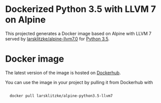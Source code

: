 # Dockerized Python 3.5 with LLVM 7 on Alpine

This projected generates a Docker image based on Alpine with LLVM 7 
served by [larsklitzke/alpine-llvm7.0](https://hub.docker.com/r/larsklitzke/alpine-llvm7.0) for [Python 3.5](https://hub.docker.com/_/python/).

# Docker image

The latest version of the image is hosted on [Dockerhub](https://hub.docker.com/r/larsklitzke/python3.5-llvm7).

You can use the image in your project by pulling it from Dockerhub with


```bash

  docker pull larsklitzke/alpine-python3.5-llvm7
  
```
